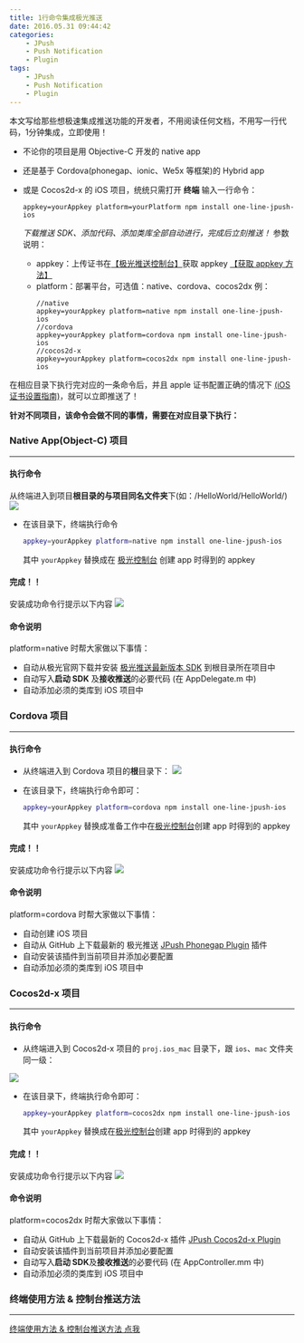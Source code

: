 ```yaml
---
title: 1行命令集成极光推送
date: 2016.05.31 09:44:42
categories:
	- JPush
	- Push Notification
    - Plugin
tags:
	- JPush
	- Push Notification
    - Plugin
---
```


本文写给那些想极速集成推送功能的开发者，不用阅读任何文档，不用写一行代码，1分钟集成，立即使用！

- 不论你的项目是用 Objective-C 开发的 native app
- 还是基于 Cordova(phonegap、ionic、We5x 等框架)的 Hybrid app
- 或是 Cocos2d-x 的 iOS 项目，统统只需打开 **终端** 输入一行命令：

  ```shell
  appkey=yourAppkey platform=yourPlatform npm install one-line-jpush-ios
  ```

  *下载推送 SDK、添加代码、添加类库全部自动进行，完成后立刻推送！*
  参数说明：
  - appkey：上传证书在[【极光推送控制台】](https://www.jpush.cn/common/apps)获取 appkey [【获取 appkey 方法】](http://docs.jpush.io/guideline/ios_guide/#sdk)
  - platform：部署平台，可选值：native、cordova、cocos2dx
    例：
    ```shell
    //native
    appkey=yourAppkey platform=native npm install one-line-jpush-ios
    //cordova
    appkey=yourAppkey platform=cordova npm install one-line-jpush-ios
    //cocos2d-x
    appkey=yourAppkey platform=cocos2dx npm install one-line-jpush-ios
    ```

在相应目录下执行完对应的一条命令后，并且 apple 证书配置正确的情况下 [(iOS 证书设置指南)](http://docs.jpush.io/client/ios_tutorials/#ios_1)，就可以立即推送了！


**针对不同项目，该命令会做不同的事情，需要在对应目录下执行：**

### Native App(Object-C) 项目
---
#### 执行命令
从终端进入到项目**根目录的与项目同名文件夹**下(如：/HelloWorld/HelloWorld/)
![](http://upload-images.jianshu.io/upload_images/1944178-001a94f69faa037b.png?imageMogr2/auto-orient/strip%7CimageView2/2/w/1240)


- 在该目录下，终端执行命令

  ```sh
  appkey=yourAppkey platform=native npm install one-line-jpush-ios
  ```

  其中 `yourAppkey` 替换成在 [极光控制台](https://www.jpush.cn/common/apps) 创建 app 时得到的 appkey

#### 完成！！
安装成功命令行提示以下内容
![](http://upload-images.jianshu.io/upload_images/1944178-affb0c1d9819845f.png?imageMogr2/auto-orient/strip%7CimageView2/2/w/1240)

#### 命令说明
platform=native 时帮大家做以下事情：
- 自动从极光官网下载并安装 [极光推送最新版本 SDK](http://docs.jpush.io/updates/#jpush-ios-sdk-v217) 到根目录所在项目中
- 自动写入**启动 SDK** 及**接收推送**的必要代码 (在 AppDelegate.m 中)
- 自动添加必须的类库到 iOS 项目中


### Cordova 项目
----------------------------------------
#### 执行命令
- 从终端进入到 Cordova 项目的**根**目录下：
  ![](http://upload-images.jianshu.io/upload_images/1944178-4f599d1aa473fc59.png?imageMogr2/auto-orient/strip%7CimageView2/2/w/1240)

- 在该目录下，终端执行命令即可：

  ```sh
  appkey=yourAppkey platform=cordova npm install one-line-jpush-ios
  ```

  其中 `yourAppkey` 替换成准备工作中在[极光控制台](https://www.jpush.cn/common/apps)创建 app 时得到的 appkey

#### 完成！！
安装成功命令行提示以下内容
![](http://upload-images.jianshu.io/upload_images/1944178-f286a46ff730eb84.jpg?imageMogr2/auto-orient/strip%7CimageView2/2/w/1240)


#### 命令说明
platform=cordova 时帮大家做以下事情：
- 自动创建 iOS 项目
- 自动从 GitHub 上下载最新的 极光推送 [JPush Phonegap Plugin](https://github.com/jpush/jpush-phonegap-plugin) 插件
- 自动安装该插件到当前项目并添加必要配置
- 自动添加必须的类库到 iOS 项目中

### Cocos2d-x 项目
----------------------------------------

#### 执行命令
- 从终端进入到 Cocos2d-x 项目的 `proj.ios_mac` 目录下，跟 `ios`、`mac` 文件夹同一级：

![](http://upload-images.jianshu.io/upload_images/1944178-a8915b029356dfa3.png?imageMogr2/auto-orient/strip%7CimageView2/2/w/1240)

- 在该目录下，终端执行命令即可：

  ```sh
  appkey=yourAppkey platform=cocos2dx npm install one-line-jpush-ios
  ```
  其中 `yourAppkey` 替换成在[极光控制台](https://www.jpush.cn/common/apps)创建 app 时得到的 appkey

#### 完成！！
安装成功命令行提示以下内容
![](http://upload-images.jianshu.io/upload_images/1944178-dcf93d9460f8fb1d.jpg?imageMogr2/auto-orient/strip%7CimageView2/2/w/1240)



#### 命令说明
platform=cocos2dx 时帮大家做以下事情：
- 自动从 GitHub 上下载最新的 Cocos2d-x 插件 [JPush Cocos2d-x Plugin](https://github.com/jpush/jpush-cocos2d-x-plugin)
- 自动安装该插件到当前项目并添加必要配置
- 自动写入**启动 SDK**及**接收推送**的必要代码 (在 AppController.mm 中)
- 自动添加必须的类库到 iOS 项目中

### 终端使用方法 & 控制台推送方法
---
[终端使用方法 & 控制台推送方法 点我](https://github.com/Yasashi/one-line-jpush)

